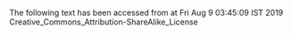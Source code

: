 The following text has been accessed from at Fri Aug 9 03:45:09 IST 2019
Creative_Commons_Attribution-ShareAlike_License
